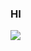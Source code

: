 ### HI

![](http://github-profile-summary-cards.vercel.app/api/cards/repos-per-language?username=albertcsipak&theme=dark)
